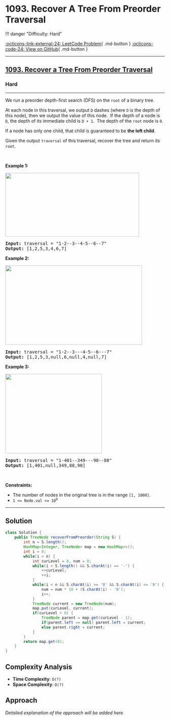 # 1093. Recover A Tree From Preorder Traversal

!!! danger "Difficulty: Hard"

[:octicons-link-external-24: LeetCode Problem](https://leetcode.com/problems/recover-a-tree-from-preorder-traversal/){ .md-button }
[:octicons-code-24: View on GitHub](https://github.com/RAJ8664/Leetcode/tree/master/1093-recover-a-tree-from-preorder-traversal){ .md-button }

---

<h2><a href="https://leetcode.com/problems/recover-a-tree-from-preorder-traversal">1093. Recover a Tree From Preorder Traversal</a></h2><h3>Hard</h3><hr><p>We run a&nbsp;preorder&nbsp;depth-first search (DFS) on the <code>root</code> of a binary tree.</p>

<p>At each node in this traversal, we output <code>D</code> dashes (where <code>D</code> is the depth of this node), then we output the value of this node.&nbsp; If the depth of a node is <code>D</code>, the depth of its immediate child is <code>D + 1</code>.&nbsp; The depth of the <code>root</code> node is <code>0</code>.</p>

<p>If a node has only one child, that child is guaranteed to be <strong>the left child</strong>.</p>

<p>Given the output <code>traversal</code> of this traversal, recover the tree and return <em>its</em> <code>root</code>.</p>

<p>&nbsp;</p>
<p><strong class="example">Example 1:</strong></p>
<img alt="" src="https://assets.leetcode.com/uploads/2024/09/10/recover_tree_ex1.png" style="width: 423px; height: 200px;" />
<pre>
<strong>Input:</strong> traversal = &quot;1-2--3--4-5--6--7&quot;
<strong>Output:</strong> [1,2,5,3,4,6,7]
</pre>

<p><strong class="example">Example 2:</strong></p>
<img alt="" src="https://assets.leetcode.com/uploads/2024/09/10/recover_tree_ex2.png" style="width: 432px; height: 250px;" />
<pre>
<strong>Input:</strong> traversal = &quot;1-2--3---4-5--6---7&quot;
<strong>Output:</strong> [1,2,5,3,null,6,null,4,null,7]
</pre>

<p><strong class="example">Example 3:</strong></p>
<img alt="" src="https://assets.leetcode.com/uploads/2024/09/10/recover_tree_ex3.png" style="width: 305px; height: 250px;" />
<pre>
<strong>Input:</strong> traversal = &quot;1-401--349---90--88&quot;
<strong>Output:</strong> [1,401,null,349,88,90]
</pre>

<p>&nbsp;</p>
<p><strong>Constraints:</strong></p>

<ul>
	<li>The number of nodes in the original tree is in the range <code>[1, 1000]</code>.</li>
	<li><code>1 &lt;= Node.val &lt;= 10<sup>9</sup></code></li>
</ul>


---

## Solution

```java
class Solution {
    public TreeNode recoverFromPreorder(String S) {
        int n = S.length();
        HashMap<Integer, TreeNode> map = new HashMap<>();
        int i = 0;
        while(i < n) {
            int curLevel = 0, num = 0;
            while(i < S.length() && S.charAt(i) == '-') {
                ++curLevel;
                ++i;
            }
            while(i < n && S.charAt(i) >= '0' && S.charAt(i) <= '9') {
                num = num * 10 + (S.charAt(i) - '0');
                i++;
            }
            TreeNode current = new TreeNode(num);
            map.put(curLevel, current);
            if(curLevel > 0) {
                TreeNode parent = map.get(curLevel - 1);
                if(parent.left == null) parent.left = current;
                else parent.right = current;
            }
        }
        return map.get(0);
    }
}
```

## Complexity Analysis

- **Time Complexity**: `O(?)`
- **Space Complexity**: `O(?)`

## Approach

*Detailed explanation of the approach will be added here*

